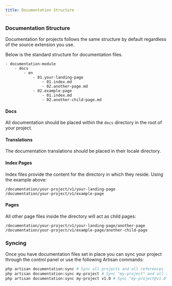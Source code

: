 ```yaml
---
title: Documentation Structure
---
```


### Documentation Structure

Documentation for projects follows the same structure by default regardless of the source extension you use.

Below is the standard structure for documentation files.

    - documentation-module
        - docs
            - en
                - 01.your-landing-page
                    - 01.index.md
                    - 02.another-page.md
                - 02.example-page
                    - 01.index.md
                    - 02.another-child-page.md
                
#### Docs

All documentation should be placed within the `docs` directory in the root of your project.

#### Translations

The documentation translations should be placed in their locale directory.

#### Index Pages

Index files provide the content for the directory in which they reside. Using the example above:

    /documentation/your-project/v1/your-landing-page
    /documentation/your-project/v1/example-page
    
#### Pages

All other page files inside the directory will act as child pages:

    /documentation/your-project/v1/your-landing-page/another-page
    /documentation/your-project/v1/example-page/another-child-page

### Syncing

Once you have documentation files set in place you can sync your project through the control panel or use the following Artisan commands:

```bash
php artisan documentation:sync # Sync all projects and all references
php artisan documentation:sync my-project # Sync "my-project" and all references
php artisan documentation:sync my-project v1.0 # Sync "my-project@v1.0" only
```
